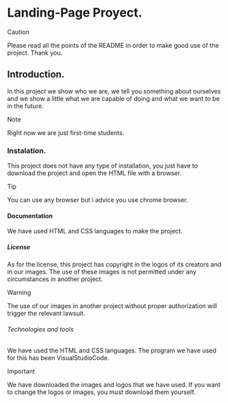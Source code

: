 # Landing-Page Proyect.
>[!CAUTION]
>Please read all the points of the README in order to make good use of the project. Thank you.
## Introduction.
In this project we show who we are, we tell you something about ourselves and we show a little what we are capable of doing and what we want to be in the future.
>[!NOTE]
>Right now we are just first-time students.

### Instalation.
This project does not have any type of installation, you just have to download the project and open the HTML file with a browser.
>[!TIP]
>You can use any browser but i advice you use chrome browser.

#### Documentation
We have used HTML and CSS languages ​​to make the project.

##### License

As for the license, this project has copyright in the logos of its creators and in our images. The use of these images is not permitted under any circumstances in another project.
>[!WARNING]
>The use of our images in another project without proper authorization will trigger the relevant lawsuit.

###### Technologies and tools

We have used the HTML and CSS languages. The program we have used for this has been VisualStudioCode.
>[!IMPORTANT]
>We have downloaded the images and logos that we have used. If you want to change the logos or images, you must download them yourself.
